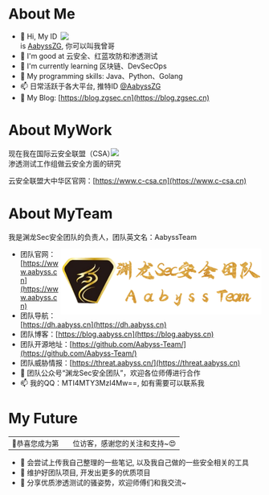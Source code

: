# About Me

<img align='right' src="https://github-readme-stats.vercel.app/api?username=AabyssZG&hide_title=true&hide_border=true&show_icons=true&include_all_commits=true&bg_color=0,EC6C6C,FFD479,FFFC79,73FA79&theme=graywhite&locale=cn" width="400">

- 👋 Hi, My ID is [AabyssZG](https://twitter.com/AabyssZG), 你可以叫我曾哥
- 👀 I'm good at 云安全、红蓝攻防和渗透测试
- 🌱 I'm currently learning 区块链、DevSecOps
- 💞️ My programming skills: Java、Python、Golang
- 📫 日常活跃于各大平台, 推特ID [@AabyssZG](https://twitter.com/AabyssZG)
- 👋 My Blog: [https://blog.zgsec.cn](https://blog.zgsec.cn)

# About MyWork

<img align='right' src="https://www.c-csa.cn/u_file/photo/20200609/053979bc45.png" width="300">

现在我在国际云安全联盟（CSA）渗透测试工作组做云安全方面的研究

云安全联盟大中华区官网：[https://www.c-csa.cn](https://www.c-csa.cn)

# About MyTeam
我是渊龙Sec安全团队的负责人，团队英文名：AabyssTeam

<img align='right' src="./TeamLogo.png" width="400">

- 团队官网：[https://www.aabyss.cn](https://www.aabyss.cn)
- 团队导航：[https://dh.aabyss.cn](https://dh.aabyss.cn)
- 团队博客：[https://blog.aabyss.cn](https://blog.aabyss.cn)
- 团队开源地址：[https://github.com/Aabyss-Team/](https://github.com/Aabyss-Team/)
- 团队威胁情报：[https://threat.aabyss.cn/](https://threat.aabyss.cn)
- 💞️ 团队公众号“渊龙Sec安全团队”，欢迎各位师傅进行合作
- 📫 我的QQ：MTI4MTY3MzI4Mw==, 如有需要可以联系我

# My Future

<table>
  <tr>
    <td>🥰恭喜您成为第</td>
    <td><img src="https://profile-counter.glitch.me/AabyssZG/count.svg" alt="" /></td>
    <td>位访客，感谢您的关注和支持~😍</td>
  </tr>
</table>

- 👀 会尝试上传我自己整理的一些笔记, 以及我自己做的一些安全相关的工具
- 🌱 维护好团队项目, 开发出更多的优质项目
- 👋 分享优质渗透测试的骚姿势，欢迎师傅们和我交流~

